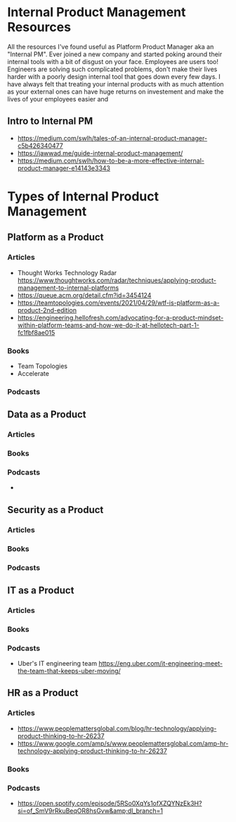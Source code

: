 # Internal Product Management Resources
All the resources I've found useful as Platform Product Manager aka an "Internal PM". Ever joined a new company and started poking around their internal tools with a bit of disgust on your face. Employees are users too! Engineers are solving such complicated problems, don't make their lives harder with a poorly design internal tool that goes down every few days. I have always felt that treating your internal products with as much attention as your external ones can have huge returns on investement and make the lives of your employees easier and 

## Intro to Internal PM
- https://medium.com/swlh/tales-of-an-internal-product-manager-c5b426340477
- https://jawwad.me/guide-internal-product-management/
- https://medium.com/swlh/how-to-be-a-more-effective-internal-product-manager-e14143e3343

# Types of Internal Product Management 

## Platform as a Product

### Articles
- Thought Works Technology Radar https://www.thoughtworks.com/radar/techniques/applying-product-management-to-internal-platforms
- https://queue.acm.org/detail.cfm?id=3454124
- https://teamtopologies.com/events/2021/04/29/wtf-is-platform-as-a-product-2nd-edition
- https://engineering.hellofresh.com/advocating-for-a-product-mindset-within-platform-teams-and-how-we-do-it-at-hellotech-part-1-fc1fbf8ae015

### Books 
- Team Topologies 
- Accelerate 

### Podcasts 



## Data as a Product 
### Articles
### Books
### Podcasts 
- 
## Security as a Product 
### Articles
### Books
### Podcasts 

## IT as a Product 
### Articles
### Books
### Podcasts 
- Uber's IT engineering team <https://eng.uber.com/it-engineering-meet-the-team-that-keeps-uber-moving/> 

 

## HR as a Product 

### Articles
- https://www.peoplemattersglobal.com/blog/hr-technology/applying-product-thinking-to-hr-26237
- https://www.google.com/amp/s/www.peoplemattersglobal.com/amp-hr-technology-applying-product-thinking-to-hr-26237

### Books 

### Podcasts 
- https://open.spotify.com/episode/5RSo0XqYs1ofXZQYNzEk3H?si=of_SmV9rRkuBeqOR8hsGvw&amp;dl_branch=1





